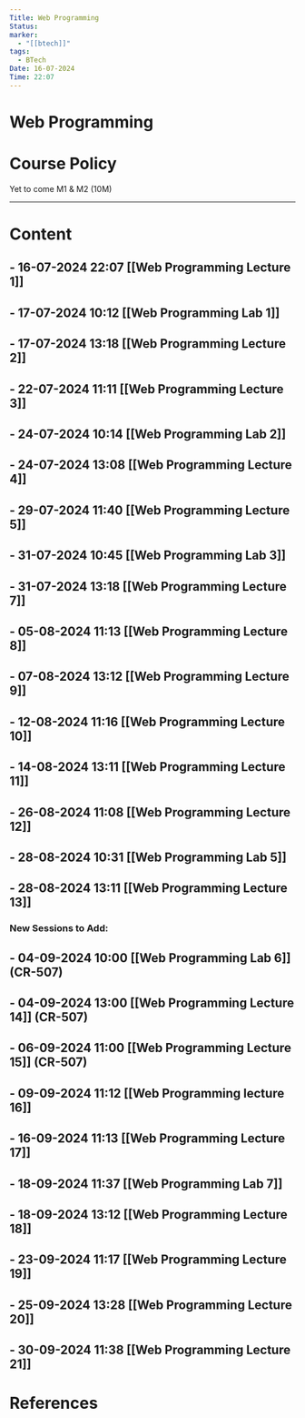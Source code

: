 ```yaml
---
Title: Web Programming
Status: 
marker:
  - "[[btech]]"
tags:
  - BTech
Date: 16-07-2024
Time: 22:07
---
```

# Web Programming

# Course Policy
Yet to come
M1 & M2 (10M)

---

# Content

## - 16-07-2024 22:07 [[Web Programming Lecture 1]]
## - 17-07-2024 10:12 [[Web Programming Lab 1]]
## - 17-07-2024 13:18 [[Web Programming Lecture 2]]
## - 22-07-2024 11:11 [[Web Programming Lecture 3]]
## - 24-07-2024 10:14 [[Web Programming Lab 2]]
## - 24-07-2024 13:08 [[Web Programming Lecture 4]]
## - 29-07-2024 11:40 [[Web Programming Lecture 5]]
## - 31-07-2024 10:45 [[Web Programming Lab 3]]
## - 31-07-2024 13:18 [[Web Programming Lecture 7]]
## - 05-08-2024 11:13 [[Web Programming Lecture 8]]
## - 07-08-2024 13:12 [[Web Programming Lecture 9]]
## - 12-08-2024 11:16 [[Web Programming Lecture 10]]
## - 14-08-2024 13:11 [[Web Programming Lecture 11]]
## - 26-08-2024 11:08 [[Web Programming Lecture 12]]
## - 28-08-2024 10:31 [[Web Programming Lab 5]]
## - 28-08-2024 13:11 [[Web Programming Lecture 13]]
### New Sessions to Add:
## - 04-09-2024 10:00 [[Web Programming Lab 6]] (CR-507)
## - 04-09-2024 13:00 [[Web Programming Lecture 14]] (CR-507)
## - 06-09-2024 11:00 [[Web Programming Lecture 15]] (CR-507)
## - 09-09-2024 11:12 [[Web Programming lecture 16]]
## - 16-09-2024 11:13 [[Web Programming Lecture 17]]
## - 18-09-2024 11:37 [[Web Programming Lab 7]]

## - 18-09-2024 13:12 [[Web Programming Lecture 18]]
## - 23-09-2024 11:17 [[Web Programming Lecture 19]]
## - 25-09-2024 13:28 [[Web Programming Lecture 20]]
## - 30-09-2024 11:38 [[Web Programming Lecture 21]]

# References
